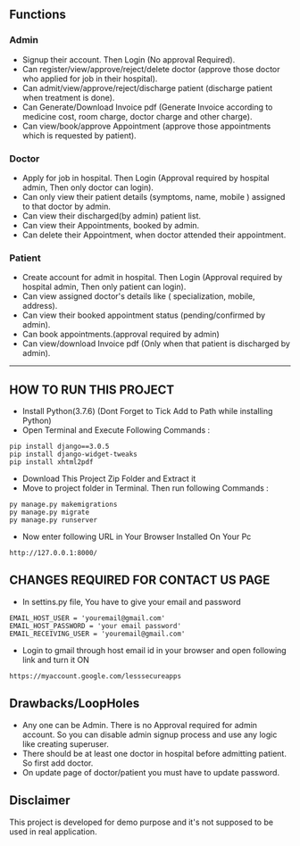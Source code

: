 ## Functions

### Admin

- Signup their account. Then Login (No approval Required).
- Can register/view/approve/reject/delete doctor (approve those doctor who applied for job in their hospital).
- Can admit/view/approve/reject/discharge patient (discharge patient when treatment is done).
- Can Generate/Download Invoice pdf (Generate Invoice according to medicine cost, room charge, doctor charge and other charge).
- Can view/book/approve Appointment (approve those appointments which is requested by patient).

### Doctor

- Apply for job in hospital. Then Login (Approval required by hospital admin, Then only doctor can login).
- Can only view their patient details (symptoms, name, mobile ) assigned to that doctor by admin.
- Can view their discharged(by admin) patient list.
- Can view their Appointments, booked by admin.
- Can delete their Appointment, when doctor attended their appointment.

### Patient

- Create account for admit in hospital. Then Login (Approval required by hospital admin, Then only patient can login).
- Can view assigned doctor's details like ( specialization, mobile, address).
- Can view their booked appointment status (pending/confirmed by admin).
- Can book appointments.(approval required by admin)
- Can view/download Invoice pdf (Only when that patient is discharged by admin).

---

## HOW TO RUN THIS PROJECT

- Install Python(3.7.6) (Dont Forget to Tick Add to Path while installing Python)
- Open Terminal and Execute Following Commands :

```
pip install django==3.0.5
pip install django-widget-tweaks
pip install xhtml2pdf
```

- Download This Project Zip Folder and Extract it
- Move to project folder in Terminal. Then run following Commands :

```
py manage.py makemigrations
py manage.py migrate
py manage.py runserver
```

- Now enter following URL in Your Browser Installed On Your Pc

```
http://127.0.0.1:8000/
```

## CHANGES REQUIRED FOR CONTACT US PAGE

- In settins.py file, You have to give your email and password

```
EMAIL_HOST_USER = 'youremail@gmail.com'
EMAIL_HOST_PASSWORD = 'your email password'
EMAIL_RECEIVING_USER = 'youremail@gmail.com'
```

- Login to gmail through host email id in your browser and open following link and turn it ON

```
https://myaccount.google.com/lesssecureapps
```

## Drawbacks/LoopHoles

- Any one can be Admin. There is no Approval required for admin account. So you can disable admin signup process and use any logic like creating superuser.
- There should be at least one doctor in hospital before admitting patient. So first add doctor.
- On update page of doctor/patient you must have to update password.

## Disclaimer

This project is developed for demo purpose and it's not supposed to be used in real application.
